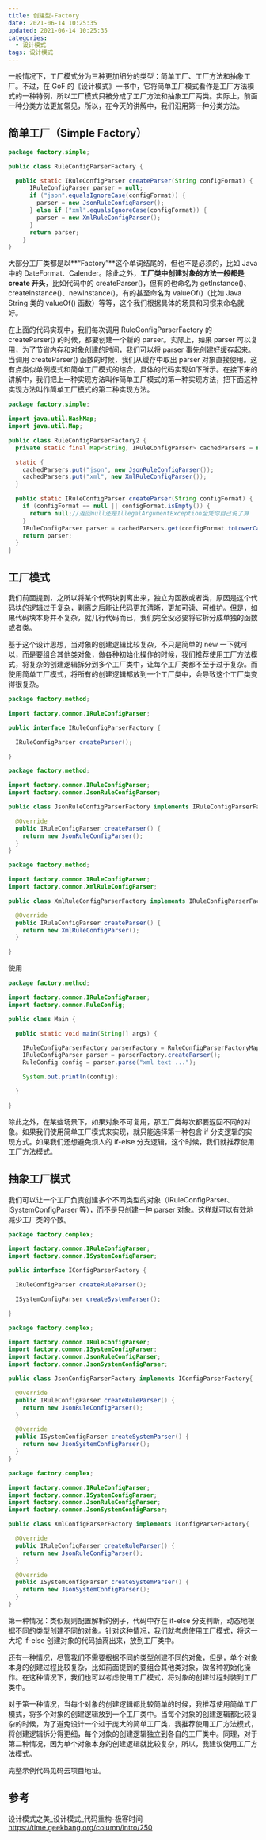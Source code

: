 ```yaml
---
title: 创建型-Factory
date: 2021-06-14 10:25:35
updated: 2021-06-14 10:25:35
categories:
  - 设计模式
tags: 设计模式
---
```


一般情况下，工厂模式分为三种更加细分的类型：简单工厂、工厂方法和抽象工厂。不过，在 GoF 的《设计模式》一书中，它将简单工厂模式看作是工厂方法模式的一种特例，所以工厂模式只被分成了工厂方法和抽象工厂两类。实际上，前面一种分类方法更加常见，所以，在今天的讲解中，我们沿用第一种分类方法。

## 简单工厂（Simple Factory）

```java
package factory.simple;

public class RuleConfigParserFactory {

  public static IRuleConfigParser createParser(String configFormat) {
      IRuleConfigParser parser = null;
      if ("json".equalsIgnoreCase(configFormat)) {
        parser = new JsonRuleConfigParser();
      } else if ("xml".equalsIgnoreCase(configFormat)) {
        parser = new XmlRuleConfigParser();
      }
      return parser;
    }
}
```

大部分工厂类都是以**“Factory”**这个单词结尾的，但也不是必须的，比如 Java 中的 DateFormat、Calender。除此之外，**工厂类中创建对象的方法一般都是 create 开头**，比如代码中的 createParser()，但有的也命名为 getInstance()、createInstance()、newInstance()，有的甚至命名为 valueOf()（比如 Java String 类的 valueOf() 函数）等等，这个我们根据具体的场景和习惯来命名就好。

在上面的代码实现中，我们每次调用 RuleConfigParserFactory 的 createParser() 的时候，都要创建一个新的 parser。实际上，如果 parser 可以复用，为了节省内存和对象创建的时间，我们可以将 parser 事先创建好缓存起来。当调用 createParser() 函数的时候，我们从缓存中取出 parser 对象直接使用。这有点类似单例模式和简单工厂模式的结合，具体的代码实现如下所示。在接下来的讲解中，我们把上一种实现方法叫作简单工厂模式的第一种实现方法，把下面这种实现方法叫作简单工厂模式的第二种实现方法。

```java
package factory.simple;

import java.util.HashMap;
import java.util.Map;

public class RuleConfigParserFactory2 {
  private static final Map<String, IRuleConfigParser> cachedParsers = new HashMap<>();

  static {
    cachedParsers.put("json", new JsonRuleConfigParser());
    cachedParsers.put("xml", new XmlRuleConfigParser());
  }

  public static IRuleConfigParser createParser(String configFormat) {
    if (configFormat == null || configFormat.isEmpty()) {
      return null;//返回null还是IllegalArgumentException全凭你自己说了算
    }
    IRuleConfigParser parser = cachedParsers.get(configFormat.toLowerCase());
    return parser;
  }
}
```

## 工厂模式

我们前面提到，之所以将某个代码块剥离出来，独立为函数或者类，原因是这个代码块的逻辑过于复杂，剥离之后能让代码更加清晰，更加可读、可维护。但是，如果代码块本身并不复杂，就几行代码而已，我们完全没必要将它拆分成单独的函数或者类。

基于这个设计思想，当对象的创建逻辑比较复杂，不只是简单的 new 一下就可以，而是要组合其他类对象，做各种初始化操作的时候，我们推荐使用工厂方法模式，将复杂的创建逻辑拆分到多个工厂类中，让每个工厂类都不至于过于复杂。而使用简单工厂模式，将所有的创建逻辑都放到一个工厂类中，会导致这个工厂类变得很复杂。

```java
package factory.method;

import factory.common.IRuleConfigParser;

public interface IRuleConfigParserFactory {

  IRuleConfigParser createParser();

}
```

```java
package factory.method;

import factory.common.IRuleConfigParser;
import factory.common.JsonRuleConfigParser;

public class JsonRuleConfigParserFactory implements IRuleConfigParserFactory{

  @Override
  public IRuleConfigParser createParser() {
    return new JsonRuleConfigParser();
  }
}
```

```java
package factory.method;

import factory.common.IRuleConfigParser;
import factory.common.XmlRuleConfigParser;

public class XmlRuleConfigParserFactory implements IRuleConfigParserFactory{

  @Override
  public IRuleConfigParser createParser() {
    return new XmlRuleConfigParser();
  }

}
```

使用

```java
package factory.method;

import factory.common.IRuleConfigParser;
import factory.common.RuleConfig;

public class Main {

  public static void main(String[] args) {

    IRuleConfigParserFactory parserFactory = RuleConfigParserFactoryMap.getParserFactory("xml");
    IRuleConfigParser parser = parserFactory.createParser();
    RuleConfig config = parser.parse("xml text ...");

    System.out.println(config);

  }

}
```

除此之外，在某些场景下，如果对象不可复用，那工厂类每次都要返回不同的对象。如果我们使用简单工厂模式来实现，就只能选择第一种包含 if 分支逻辑的实现方式。如果我们还想避免烦人的 if-else 分支逻辑，这个时候，我们就推荐使用工厂方法模式。

## 抽象工厂模式

我们可以让一个工厂负责创建多个不同类型的对象（IRuleConfigParser、ISystemConfigParser 等），而不是只创建一种 parser 对象。这样就可以有效地减少工厂类的个数。

```java
package factory.complex;

import factory.common.IRuleConfigParser;
import factory.common.ISystemConfigParser;

public interface IConfigParserFactory {

  IRuleConfigParser createRuleParser();

  ISystemConfigParser createSystemParser();

}
```

```java
package factory.complex;

import factory.common.IRuleConfigParser;
import factory.common.ISystemConfigParser;
import factory.common.JsonRuleConfigParser;
import factory.common.JsonSystemConfigParser;

public class JsonConfigParserFactory implements IConfigParserFactory{

  @Override
  public IRuleConfigParser createRuleParser() {
    return new JsonRuleConfigParser();
  }

  @Override
  public ISystemConfigParser createSystemParser() {
    return new JsonSystemConfigParser();
  }
}
```

```java
package factory.complex;

import factory.common.IRuleConfigParser;
import factory.common.ISystemConfigParser;
import factory.common.JsonRuleConfigParser;
import factory.common.JsonSystemConfigParser;

public class XmlConfigParserFactory implements IConfigParserFactory{

  @Override
  public IRuleConfigParser createRuleParser() {
    return new JsonRuleConfigParser();
  }

  @Override
  public ISystemConfigParser createSystemParser() {
    return new JsonSystemConfigParser();
  }
}
```

第一种情况：类似规则配置解析的例子，代码中存在 if-else 分支判断，动态地根据不同的类型创建不同的对象。针对这种情况，我们就考虑使用工厂模式，将这一大坨 if-else 创建对象的代码抽离出来，放到工厂类中。

还有一种情况，尽管我们不需要根据不同的类型创建不同的对象，但是，单个对象本身的创建过程比较复杂，比如前面提到的要组合其他类对象，做各种初始化操作。在这种情况下，我们也可以考虑使用工厂模式，将对象的创建过程封装到工厂类中。

对于第一种情况，当每个对象的创建逻辑都比较简单的时候，我推荐使用简单工厂模式，将多个对象的创建逻辑放到一个工厂类中。当每个对象的创建逻辑都比较复杂的时候，为了避免设计一个过于庞大的简单工厂类，我推荐使用工厂方法模式，将创建逻辑拆分得更细，每个对象的创建逻辑独立到各自的工厂类中。同理，对于第二种情况，因为单个对象本身的创建逻辑就比较复杂，所以，我建议使用工厂方法模式。

完整示例代码见码云项目地址。

## 参考

设计模式之美_设计模式_代码重构-极客时间
<https://time.geekbang.org/column/intro/250>
